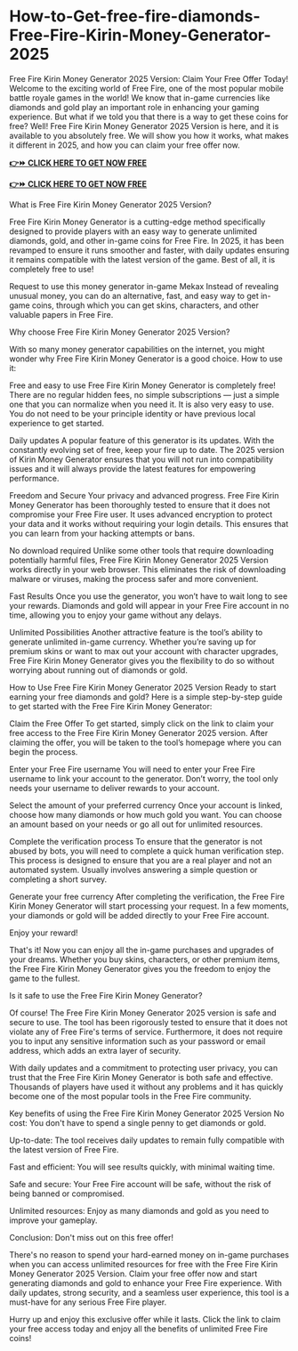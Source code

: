 # How-to-Get-free-fire-diamonds-Free-Fire-Kirin-Money-Generator-2025
Free Fire Kirin Money Generator 2025 Version: Claim Your Free Offer Today!
Welcome to the exciting world of Free Fire, one of the most popular mobile battle royale games in the world! We know that in-game currencies like diamonds and gold play an important role in enhancing your gaming experience. But what if we told you that there is a way to get these coins for free? Well! Free Fire Kirin Money Generator 2025 Version is here, and it is available to you absolutely free. We will show you how it works, what makes it different in 2025, and how you can claim your free offer now.


**[👉⏩ CLICK HERE TO GET NOW FREE](https://firstgiftzone.com/free-fire-diamonds)**

**[👉⏩ CLICK HERE TO GET NOW FREE](https://firstgiftzone.com/free-fire-diamonds)**


What is Free Fire Kirin Money Generator 2025 Version?

Free Fire Kirin Money Generator is a cutting-edge method specifically designed to provide players with an easy way to generate unlimited diamonds, gold, and other in-game coins for Free Fire. In 2025, it has been revamped to ensure it runs smoother and faster, with daily updates ensuring it remains compatible with the latest version of the game. Best of all, it is completely free to use!

Request to use this money generator in-game Mekax Instead of revealing unusual money, you can do an alternative, fast, and easy way to get in-game coins, through which you can get skins, characters, and other valuable papers in Free Fire.

Why choose Free Fire Kirin Money Generator 2025 Version?

With so many money generator capabilities on the internet, you might wonder why Free Fire Kirin Money Generator is a good choice. How to use it:

Free and easy to use
Free Fire Kirin Money Generator is completely free! There are no regular hidden fees, no simple subscriptions — just a simple one that you can normalize when you need it. It is also very easy to use. You do not need to be your principle identity or have previous local experience to get started.

Daily updates
A popular feature of this generator is its updates. With the constantly evolving set of free, keep your fire up to date. The 2025 version of Kirin Money Generator ensures that you will not run into compatibility issues and it will always provide the latest features for empowering performance.

Freedom and Secure
Your privacy and advanced progress. Free Fire Kirin Money Generator has been thoroughly tested to ensure that it does not compromise your Free Fire user. It uses advanced encryption to protect your data and it works without requiring your login details. This ensures that you can learn from your hacking attempts or bans.

No download required
Unlike some other tools that require downloading potentially harmful files, Free Fire Kirin Money Generator 2025 Version works directly in your web browser. This eliminates the risk of downloading malware or viruses, making the process safer and more convenient.

Fast Results
Once you use the generator, you won’t have to wait long to see your rewards. Diamonds and gold will appear in your Free Fire account in no time, allowing you to enjoy your game without any delays.

Unlimited Possibilities
Another attractive feature is the tool’s ability to generate unlimited in-game currency. Whether you’re saving up for premium skins or want to max out your account with character upgrades, Free Fire Kirin Money Generator gives you the flexibility to do so without worrying about running out of diamonds or gold.

How to Use Free Fire Kirin Money Generator 2025 Version
Ready to start earning your free diamonds and gold? Here is a simple step-by-step guide to get started with the Free Fire Kirin Money Generator:

Claim the Free Offer
To get started, simply click on the link to claim your free access to the Free Fire Kirin Money Generator 2025 version. After claiming the offer, you will be taken to the tool’s homepage where you can begin the process.

Enter your Free Fire username
You will need to enter your Free Fire username to link your account to the generator. Don’t worry, the tool only needs your username to deliver rewards to your account.

Select the amount of your preferred currency
Once your account is linked, choose how many diamonds or how much gold you want. You can choose an amount based on your needs or go all out for unlimited resources.

Complete the verification process
To ensure that the generator is not abused by bots, you will need to complete a quick human verification step. This process is designed to ensure that you are a real player and not an automated system. Usually involves answering a simple question or completing a short survey.

Generate your free currency
After completing the verification, the Free Fire Kirin Money Generator will start processing your request. In a few moments, your diamonds or gold will be added directly to your Free Fire account.

Enjoy your reward!

That's it! Now you can enjoy all the in-game purchases and upgrades of your dreams. Whether you buy skins, characters, or other premium items, the Free Fire Kirin Money Generator gives you the freedom to enjoy the game to the fullest.

Is it safe to use the Free Fire Kirin Money Generator?

Of course! The Free Fire Kirin Money Generator 2025 version is safe and secure to use. The tool has been rigorously tested to ensure that it does not violate any of Free Fire's terms of service. Furthermore, it does not require you to input any sensitive information such as your password or email address, which adds an extra layer of security.

With daily updates and a commitment to protecting user privacy, you can trust that the Free Fire Kirin Money Generator is both safe and effective. Thousands of players have used it without any problems and it has quickly become one of the most popular tools in the Free Fire community.

Key benefits of using the Free Fire Kirin Money Generator 2025 Version
No cost: You don't have to spend a single penny to get diamonds or gold.

Up-to-date: The tool receives daily updates to remain fully compatible with the latest version of Free Fire.

Fast and efficient: You will see results quickly, with minimal waiting time.

Safe and secure: Your Free Fire account will be safe, without the risk of being banned or compromised.

Unlimited resources: Enjoy as many diamonds and gold as you need to improve your gameplay.

Conclusion: Don't miss out on this free offer!

There's no reason to spend your hard-earned money on in-game purchases when you can access unlimited resources for free with the Free Fire Kirin Money Generator 2025 Version. Claim your free offer now and start generating diamonds and gold to enhance your Free Fire experience. With daily updates, strong security, and a seamless user experience, this tool is a must-have for any serious Free Fire player.

Hurry up and enjoy this exclusive offer while it lasts. Click the link to claim your free access today and enjoy all the benefits of unlimited Free Fire coins!
